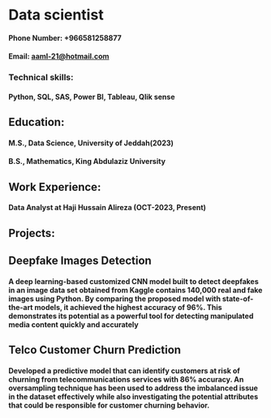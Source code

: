 # Data scientist
#### Phone Number: +966581258877              
#### Email: aaml-21@hotmail.com
### Technical skills: 
#### Python, SQL, SAS, Power BI, Tableau, Qlik sense
## Education:
#### M.S., Data Science,                 University of Jeddah(2023)

#### B.S., Mathematics,                  King Abdulaziz University
## Work Experience:
#### Data Analyst at Haji Hussain Alireza (OCT-2023, Present)
## Projects:
## Deepfake Images Detection
#### A deep learning-based customized CNN model built to detect deepfakes in an image data set obtained from Kaggle contains 140,000 real and fake images using Python. By comparing the proposed model with state-of-the-art models, it achieved the highest accuracy of 96%. This demonstrates its potential as a powerful tool for detecting manipulated media content quickly and accurately
## Telco Customer Churn Prediction
#### Developed a predictive model that can identify customers at risk of churning from telecommunications services with 86% accuracy. An oversampling technique has been used to address the imbalanced issue in the dataset effectively while also investigating the potential attributes that could be responsible for customer churning behavior.
